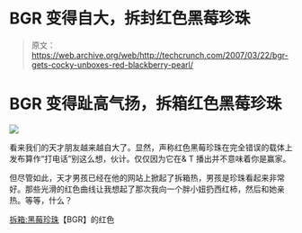 # BGR 变得自大，拆封红色黑莓珍珠

> 原文：<https://web.archive.org/web/http://techcrunch.com/2007/03/22/bgr-gets-cocky-unboxes-red-blackberry-pearl/>

# BGR 变得趾高气扬，拆箱红色黑莓珍珠

![](img/30d7e114ddcdf4c44617594a57ce503e.png)

看来我们的天才朋友越来越自大了。显然，声称红色黑莓珍珠在完全错误的载体上发布算作“打电话”别这么想，伙计。仅仅因为它在& T 播出并不意味着你是赢家。

但尽管如此，天才男孩已经在他的网站上掀起了拆箱热，男孩是珍珠看起来非常好。那些光滑的红色曲线让我想起了那次我向一个胖小妞扔西红柿，然后和她亲热。等等，什么？

[拆箱:黑莓珍珠](https://web.archive.org/web/20210225001909/http://www.boygeniusreport.com/2007/03/22/unboxing-red-att-blackberry-pearl/)【BGR】的红色